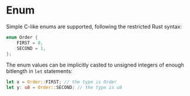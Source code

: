 # Enum

Simple C-like enums are supported, following the restricted Rust syntax:

```rust
enum Order {
    FIRST = 0,
    SECOND = 1,
};
```

The enum values can be implicitly casted to unsigned integers of enough bitlength in `let` statements:

```rust
let x = Order::FIRST; // the type is Order
let y: u8 = Order::SECOND; // the type is u8
```

